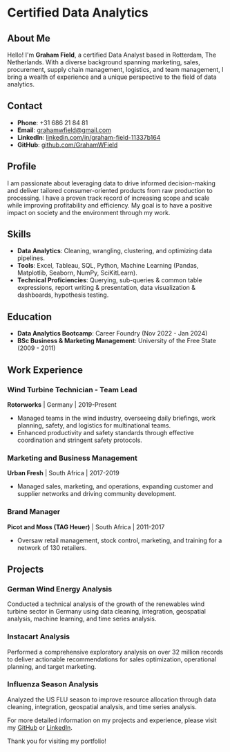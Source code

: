 # Certified Data Analytics

## About Me
Hello! I'm **Graham Field**, a certified Data Analyst based in Rotterdam, The Netherlands. With a diverse background spanning marketing, sales, procurement, supply chain management, logistics, and team management, I bring a wealth of experience and a unique perspective to the field of data analytics.

## Contact
- **Phone**: +31 686 21 84 81
- **Email**: [grahamwfield@gmail.com](mailto:grahamwfield@gmail.com)
- **LinkedIn**: [linkedin.com/in/graham-field-11337b164](https://www.linkedin.com/in/graham-field-11337b164)
- **GitHub**: [github.com/GrahamWField](https://github.com/GrahamWField)

## Profile
I am passionate about leveraging data to drive informed decision-making and deliver tailored consumer-oriented products from raw production to processing. I have a proven track record of increasing scope and scale while improving profitability and efficiency. My goal is to have a positive impact on society and the environment through my work.

## Skills
- **Data Analytics**: Cleaning, wrangling, clustering, and optimizing data pipelines.
- **Tools**: Excel, Tableau, SQL, Python, Machine Learning (Pandas, Matplotlib, Seaborn, NumPy, SciKitLearn).
- **Technical Proficiencies**: Querying, sub-queries & common table expressions, report writing & presentation, data visualization & dashboards, hypothesis testing.

## Education
- **Data Analytics Bootcamp**: Career Foundry (Nov 2022 - Jan 2024)
- **BSc Business & Marketing Management**: University of the Free State (2009 - 2011)

## Work Experience
### Wind Turbine Technician - Team Lead
**Rotorworks** | Germany | 2019-Present
- Managed teams in the wind industry, overseeing daily briefings, work planning, safety, and logistics for multinational teams.
- Enhanced productivity and safety standards through effective coordination and stringent safety protocols.

### Marketing and Business Management
**Urban Fresh** | South Africa | 2017-2019
- Managed sales, marketing, and operations, expanding customer and supplier networks and driving community development.

### Brand Manager
**Picot and Moss (TAG Heuer)** | South Africa | 2011-2017
- Oversaw retail management, stock control, marketing, and training for a network of 130 retailers.

## Projects
### German Wind Energy Analysis
Conducted a technical analysis of the growth of the renewables wind turbine sector in Germany using data cleaning, integration, geospatial analysis, machine learning, and time series analysis.

### Instacart Analysis
Performed a comprehensive exploratory analysis on over 32 million records to deliver actionable recommendations for sales optimization, operational planning, and target marketing.

### Influenza Season Analysis
Analyzed the US FLU season to improve resource allocation through data cleaning, integration, geospatial analysis, and time series analysis.

For more detailed information on my projects and experience, please visit my [GitHub](https://github.com/GrahamWField) or [LinkedIn](https://www.linkedin.com/in/graham-field-11337b164/).

Thank you for visiting my portfolio!

